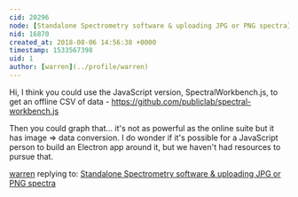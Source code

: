 ```yaml
---
cid: 20296
node: [Standalone Spectrometry software & uploading JPG or PNG spectra](../notes/lach_myers/08-06-2018/standalone-spectrometry-software-uploading-jpg-or-png-spectra)
nid: 16870
created_at: 2018-08-06 14:56:38 +0000
timestamp: 1533567398
uid: 1
author: [warren](../profile/warren)
---
```


Hi, I think you could use the JavaScript version, SpectralWorkbench.js, to get an offline CSV of data - https://github.com/publiclab/spectral-workbench.js

Then you could graph that... it's not as powerful as the online suite but it has image => data conversion. I do wonder if it's possible for a JavaScript person to build an Electron app around it, but we haven't had resources to pursue that. 



[warren](../profile/warren) replying to: [Standalone Spectrometry software & uploading JPG or PNG spectra](../notes/lach_myers/08-06-2018/standalone-spectrometry-software-uploading-jpg-or-png-spectra)

